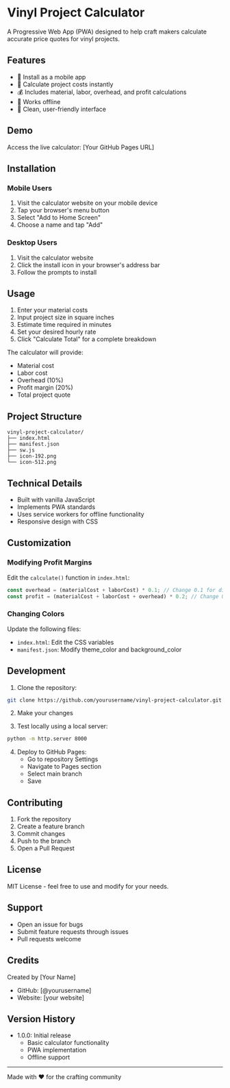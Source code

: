 # Vinyl Project Calculator

A Progressive Web App (PWA) designed to help craft makers calculate accurate price quotes for vinyl projects.

## Features

- 📱 Install as a mobile app
- 🔢 Calculate project costs instantly
- 💰 Includes material, labor, overhead, and profit calculations
- 📴 Works offline
- 🎨 Clean, user-friendly interface

## Demo

Access the live calculator: [Your GitHub Pages URL]

## Installation

### Mobile Users
1. Visit the calculator website on your mobile device
2. Tap your browser's menu button
3. Select "Add to Home Screen"
4. Choose a name and tap "Add"

### Desktop Users
1. Visit the calculator website
2. Click the install icon in your browser's address bar
3. Follow the prompts to install

## Usage

1. Enter your material costs
2. Input project size in square inches
3. Estimate time required in minutes
4. Set your desired hourly rate
5. Click "Calculate Total" for a complete breakdown

The calculator will provide:
- Material cost
- Labor cost
- Overhead (10%)
- Profit margin (20%)
- Total project quote

## Project Structure

```
vinyl-project-calculator/
├── index.html
├── manifest.json
├── sw.js
├── icon-192.png
└── icon-512.png
```

## Technical Details

- Built with vanilla JavaScript
- Implements PWA standards
- Uses service workers for offline functionality
- Responsive design with CSS

## Customization

### Modifying Profit Margins
Edit the `calculate()` function in `index.html`:
```javascript
const overhead = (materialCost + laborCost) * 0.1; // Change 0.1 for different overhead %
const profit = (materialCost + laborCost + overhead) * 0.2; // Change 0.2 for different profit %
```

### Changing Colors
Update the following files:
- `index.html`: Edit the CSS variables
- `manifest.json`: Modify theme_color and background_color

## Development

1. Clone the repository:
```bash
git clone https://github.com/yourusername/vinyl-project-calculator.git
```

2. Make your changes

3. Test locally using a local server:
```bash
python -m http.server 8000
```

4. Deploy to GitHub Pages:
   - Go to repository Settings
   - Navigate to Pages section
   - Select main branch
   - Save

## Contributing

1. Fork the repository
2. Create a feature branch
3. Commit changes
4. Push to the branch
5. Open a Pull Request

## License

MIT License - feel free to use and modify for your needs.

## Support

- Open an issue for bugs
- Submit feature requests through issues
- Pull requests welcome

## Credits

Created by [Your Name]
- GitHub: [@yourusername]
- Website: [your website]

## Version History

- 1.0.0: Initial release
  - Basic calculator functionality
  - PWA implementation
  - Offline support

---

Made with ❤️ for the crafting community

